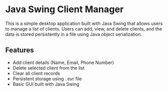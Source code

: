 # Java Swing Client Manager

This is a simple desktop application built with Java Swing that allows users to manage a list of clients. Users can add, view, and delete clients, and the data is stored persistently in a file using Java object serialization.

## Features

- Add client details (Name, Email, Phone Number)
- Delete selected client from the list
- Clear all client records
- Persistent storage using `.dat` file
- Basic GUI built with Java Swing
